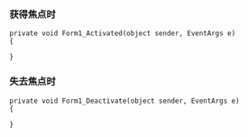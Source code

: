 ### 获得焦点时
```
private void Form1_Activated(object sender, EventArgs e)
{
    
}
```

### 失去焦点时
```
private void Form1_Deactivate(object sender, EventArgs e)
{
    
}
```

